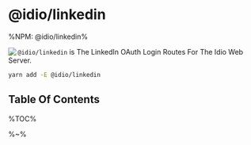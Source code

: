 # @idio/linkedin

%NPM: @idio/linkedin%

<img src="https://raw.github.com/idiocc/linkedin/master/square.svg?sanitize=true" align="left">`@idio/linkedin` is The LinkedIn OAuth Login Routes For The Idio Web Server.

```sh
yarn add -E @idio/linkedin
```

## Table Of Contents

%TOC%

%~%